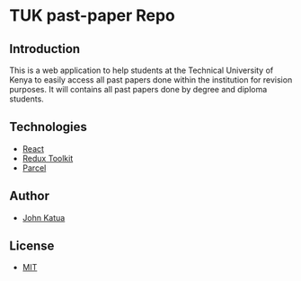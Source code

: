 # TUK past-paper Repo

## Introduction

This is a web application to help students at the Technical University of Kenya to easily
access all past papers done within the institution for revision purposes. It will contains all past
papers done by degree and diploma students.

## Technologies

- [React](https://reactjs.org/)
- [Redux Toolkit](https://redux-toolkit.js.org/)
- [Parcel](https://parceljs.org/)

## Author

- [John Katua](https://www.linkedin.com/in/johnkatua/)


## License

- [MIT](https://opensource.org/licenses/MIT)